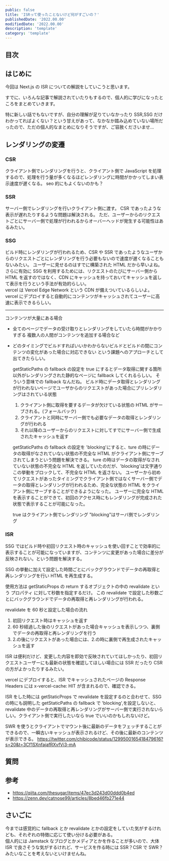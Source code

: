 ```yaml
---
public: false
title: 'ISRって使ったことないけど何がすごいの？'
publishedDate: '2022.00.00'
modifiedDate: '2022.00.00'
description: 'template'
category: 'template'
---
```


## 目次

## はじめに

今回は Next.js の ISR についての解説をしていこうと思います。

すでに、いろんな記事で解説されていたりもするので、個人的に学びになったところをまとめていきます。

特に新しい話でもないですが、自分の理解が足りていなかったり SSR,SSG だけわかってればよくない？という甘えがあって、なかなか踏み込めていない場所だったので、ただの個人的なまとめになりそうですが、ご容赦くださいませ...

## レンダリングの変遷　　

### CSR

クライアント側でレンダリングを行うと、クライアント側で JavaScript を処理するので、処理を行う量が多くなるほどレンダリングに時間がかかってしまい表示速度が遅くなる。
seo 的にもよくないのかも？

### SSR

サーバー側でレンダリングを行いクライアント側に渡す。
CSR であったような表示が遅れたりするような問題は解決される。
ただ、ユーザーからのリクエストごとにサーバー側で処理が行われるからオーバーヘッドが発生する可能性はあるみたい。

### SSG

ビルド時にレンダリングが行われるため、CSR や SSR であったようなユーザからのリクエストごとにレンダリングを行う必要もないので速度が遅くなることもないみたい。
ユーザーに見せるのはすでに構築された HTML だから早いよね。
さらに有効に SSG を利用するためには、リクエストのたびにサーバー側から HTML を返すのではなく、CDN にキャッシュを持っておいてキャッシュを返して表示を行うという手法が有効的らしい。  
vercel は Vercel Edge Network という CDN が備えついているらしいよ。
vercel にデプロイすると自動的にコンテンツがキャッシュされてユーザーに高速に表示できるらしい。

---

コンテンツが大量にある場合

- 全てのページでデータの受け取りとレンダリングをしていたら時間がかかりすぎる
  複数人の人間がコンテンツを追加する場合など
- どのタイミングでビルドすればいいかわからないビルドとビルドの間にコンテンツの変化があった場合に対応できない
  という課題へのアプローチとして出てきたらしい。

  getStaticPaths の fallback の設定を true にするとデータ取得に関する箇所以外がレンダリングされた静的なページに fallback してくれるらしい。
  そういう意味での fallback なんだね。
  ビルド時にデータ取得とレンダリングが行われないページでユーザからのリクエストがあった場合にプリレンダリングはされている状態

  1. クライアント側に取得を要するデータが欠けている状態の HTML がサーブされる。(フォールバック)
  2. クライアントと同時にサーバー側でも必要なデータの取得とレンダリングが行われる
  3. それ以降のユーザーからのリクエストに対してすでにサーバー側で生成されたキャッシュを返す

  getStaticPaths の fallback の設定を 'blocking'にすると、ture の時にデータの取得がなされていない状態の不完全な HTML がクライアント側にサーブされてしまうという問題を解決できる。
  ture の時はデータの取得がなされていない状態の不完全な HTML を返していたのだが、'blocking'は文字通りこの挙動をブロックして、不完全な HTML を返さない。
  ユーザーから初めてリクエストがあったタイミングでクライアント側ではなくサーバー側でデータの取得とレンダリングが行われるため、完全な状態の HTML をクライアント側にサーブすることができるようになった。
  ユーザーに完全な HTML を表示することができて、初回のアクセス時にもレンダリングが完成された状態で表示することが可能になった。

  true はクライアント側でレンダリング
  "blocking"はサーバ側でレンダリング

### ISR

SSG ではビルド時や初回リクエスト時のキャッシュを使い回すことで効率的に表示することが可能になっていますが、コンテンツに変更があった場合に差分が反映されない。という問題を解決する。

SSG の挙動に加えて設定した時間ごとにバックグラウンドでデータの再取得と再レンダリングを行い HTML を再生成する。

使用方法は getStaticProps の return するオブジェクトの中の revalidate という プロパティ に対して秒数を指定するだけ。
この revalidate で設定した秒数ごとにバックグラウンドでデータの再取得と再レンダリングが行われる。

revalidate を 60 秒と設定した場合の流れ

1. 初回リクエスト時はキャッシュを返す
2. 60 秒経過した後のリクエストがあった場合キャッシュを表示しつつ、裏側でデータの再取得と再レンダリングを行う
3. 2.の後にリクエストがあった場合には、2.の時に裏側で再生成されたキャッシュを返す

ISR は便利だけど、変更した内容を即効で反映されていてほしかったり、初回リクエストユーザーにも最新の状態を確認してほしい場合には SSR だったり CSR の方がよかったりするみたい。

vercel にデプロイすると、ISR でキャッシュされたページの Response Headers には x-vercel-cache: HIT が含まれるので、確認できる。

ISR をした時には getStaticProps で revalidate を設定するのと合わせて、SSG の時にも説明した getStaticPaths の fallback で 'blocking',を設定しないと、revalidate 中のデータの再取得と再レンダリングがサーバー側で実行されないらしい。クライアント側で実行したいなら true でいいのかもしれないけど。

SWR を使うとクライアントでマウント後に最新のデータをフェッチすることができるので、一瞬古いキャッシュが表示されるけど、その後に最新のコンテンツが表示できる。
https://twitter.com/chibicode/status/1299500165418479616?s=20&t=3Cf1SXnfajafRXvfVi3-mA

## 質問

## 参考

- https://qiita.com/thesugar/items/47ec3d243d00ddd0b4ed
- https://zenn.dev/catnose99/articles/8bed46fb271e44

## さいごに

今までは感覚的に fallback とか revalidate とかの設定をしていた気がするけれども、それぞれの特徴に応じて使い分ける必要がある。  
個人的には Jamstack なブログとかメディアとかを作ることが多いので、大体 ISR で良さそうな気がするけれど、サービスを作る時には SSR？CSR で SWR？みたいなことを考えないといけませんね。
